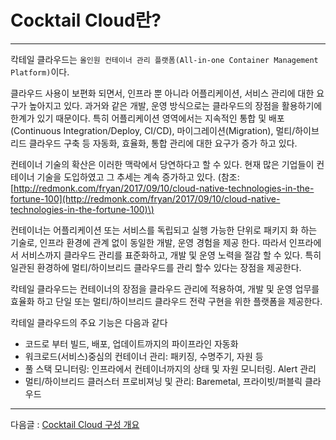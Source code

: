 # Cocktail Cloud란?

---

칵테일 클라우드는 `올인원 컨테이너 관리 플랫폼(All-in-one Container Management Platform)`이다.

클라우드 사용이 보편화 되면서, 인프라 뿐 아니라 어플리케이션, 서비스 관리에 대한 요구가 높아지고 있다. 과거와 같은 개발, 운영 방식으로는 클라우드의 장점을 활용하기에 한계가 있기 때문이다. 특히 어플리케이션 영역에서는 지속적인 통합 및 배포\(Continuous Integration/Deploy, CI/CD\), 마이그레이션\(Migration\), 멀티/하이브리드 클라우드 구축 등 자동화, 효율화, 통합 관리에 대한 요구가 증가 하고 있다.

컨테이너 기술의 확산은 이러한 맥락에서 당연하다고 할 수 있다. 현재 많은 기업들이 컨테이너 기술을 도입하였고 그 추세는 계속 증가하고 있다. \(참조: [http://redmonk.com/fryan/2017/09/10/cloud-native-technologies-in-the-fortune-100](http://redmonk.com/fryan/2017/09/10/cloud-native-technologies-in-the-fortune-100)\)

컨테이너는 어플리케이션 또는 서비스를 독립되고 실행 가능한 단위로 패키지 화 하는 기술로, 인프라 환경에 관계 없이 동일한 개발, 운영 경험을 제공 한다. 따라서 인프라에서 서비스까지 클라우드 관리를 표준화하고, 개발 및 운영 노력을 절감 할 수 있다. 특히 일관된 환경하에 멀티/하이브리드 클라우드를 관리 할수 있다는 장점을 제공한다.

칵테일 클라우드는 컨테이너의 장점을 클라우드 관리에 적용하여, 개발 및 운영 업무를 효율화 하고 단일 또는 멀티/하이브리드 클라우드 전략 구현을 위한 플랫폼을 제공한다.
 
칵테일 클라우드의 주요 기능은 다음과 같다

* 코드로 부터 빌드, 배포, 업데이트까지의 파이프라인 자동화
* 워크로드\(서비스\)중심의 컨테이너 관리: 패키징, 수명주기, 자원 등
* 풀 스택 모니터링: 인프라에서 컨테이너까지의 상태 및 자원 모니터링. Alert 관리
* 멀티/하이브리드 클러스터 프로비져닝 및 관리: Baremetal, 프라이빗/퍼블릭 클라우드

---

다음글 : [Cocktail Cloud 구성 개요](/cocktail-cloud-ad6c-c131-ac1c-c694.md)

